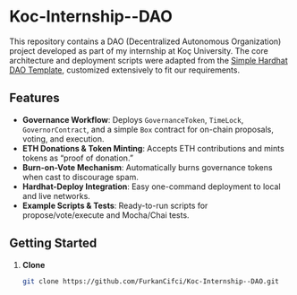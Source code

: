 # Koc-Internship--DAO

This repository contains a DAO (Decentralized Autonomous Organization) project developed as part of my internship at Koç University. The core architecture and deployment scripts were adapted from the [Simple Hardhat DAO Template](https://github.com/gabrielstoica/hardhat-dao-template), customized extensively to fit our requirements.

## Features

- **Governance Workflow**: Deploys `GovernanceToken`, `TimeLock`, `GovernorContract`, and a simple `Box` contract for on-chain proposals, voting, and execution.  
- **ETH Donations & Token Minting**: Accepts ETH contributions and mints tokens as “proof of donation.”  
- **Burn-on-Vote Mechanism**: Automatically burns governance tokens when cast to discourage spam.  
- **Hardhat-Deploy Integration**: Easy one-command deployment to local and live networks.  
- **Example Scripts & Tests**: Ready-to-run scripts for propose/vote/execute and Mocha/Chai tests.

## Getting Started

1. **Clone**  
   ```bash
   git clone https://github.com/FurkanCifci/Koc-Internship--DAO.git
